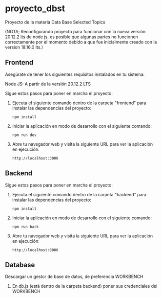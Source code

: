 # proyecto_dbst
Proyecto de la materia Data Base Selected Topics

(NOTA; Reconfigurando proyecto para funcionar con la nueva versión 20.12.2 lts de node js, es posible que 
algunas partes no funcionen correctamente por el momento debido a que fue inicialmente creado con la
version 18.16.0 lts.)
## Frontend

Asegúrate de tener los siguientes requisitos instalados en tu sistema:

Node JS: A partir de la versión 20.12.2 LTS

Sigue estos pasos para poner en marcha el proyecto:

1. Ejecuta el siguiente comando dentro de la carpeta "frontend" para instalar las dependencias del proyecto:

   ```shell
   npm install
2. Iniciar la aplicación en modo de desarrollo con el siguiente comando:

   ```shell
   npm run dev
3. Abre tu navegador web y visita la siguiente URL para ver la aplicación en ejecución:

   ```shell
   http://localhost:3000

## Backend

Sigue estos pasos para poner en marcha el proyecto:

1. Ejecuta el siguiente comando dentro de la carpeta "backend" para instalar las dependencias del proyecto:

   ```shell
   npm install
2. Iniciar la aplicación en modo de desarrollo con el siguiente comando:

   ```shell
   npm run back
3. Abre tu navegador web y visita la siguiente URL para ver la aplicación en ejecución:

   ```shell
   http://localhost:8000

## Database

Descargar un gestor de base de datos, de preferencia WORKBENCH

1. En db.js (está dentro de la carpeta backend) poner sus credenciales del WORKBENCH

